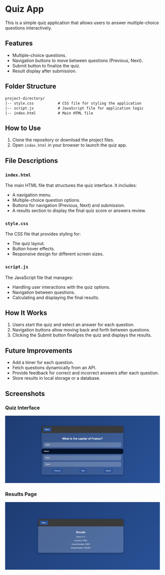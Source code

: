 # Quiz App

This is a simple quiz application that allows users to answer multiple-choice questions interactively.

## Features

- Multiple-choice questions.
- Navigation buttons to move between questions (Previous, Next).
- Submit button to finalize the quiz.
- Result display after submission.

## Folder Structure

```
project-directory/
|-- style.css           # CSS file for styling the application
|-- script.js           # JavaScript file for application logic
|-- index.html          # Main HTML file
```

## How to Use

1. Clone the repository or download the project files.
2. Open `index.html` in your browser to launch the quiz app.

## File Descriptions

### `index.html`
The main HTML file that structures the quiz interface. It includes:
- A navigation menu.
- Multiple-choice question options.
- Buttons for navigation (Previous, Next) and submission.
- A results section to display the final quiz score or answers review.

### `style.css`
The CSS file that provides styling for:
- The quiz layout.
- Button hover effects.
- Responsive design for different screen sizes.

### `script.js`
The JavaScript file that manages:
- Handling user interactions with the quiz options.
- Navigation between questions.
- Calculating and displaying the final results.

## How It Works

1. Users start the quiz and select an answer for each question.
2. Navigation buttons allow moving back and forth between questions.
3. Clicking the Submit button finalizes the quiz and displays the results.

## Future Improvements

- Add a timer for each question.
- Fetch questions dynamically from an API.
- Provide feedback for correct and incorrect answers after each question.
- Store results in local storage or a database.

## Screenshots

### Quiz Interface
![Quiz Interface](imag/image2.png)

### Results Page
![Results Page](imag/image.png)



